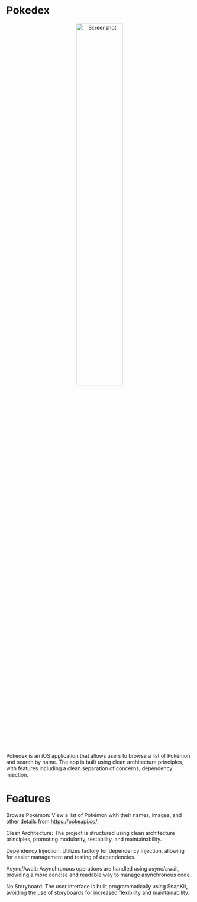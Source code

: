 # Pokedex
<p align="center"><img src="https://github.com/FabioCirruto/Pokedex/assets/20417501/bb5d3b51-5b9d-4ada-b170-d92b72b0c27d" alt="Screenshot" width="50%"></p>

Pokedex is an iOS application that allows users to browse a list of Pokémon and search by name. The app is built using clean architecture principles, with features including a clean separation of concerns, dependency injection.

# Features

Browse Pokémon: View a list of Pokémon with their names, images, and other details from https://pokeapi.co/.

Clean Architecture: The project is structured using clean architecture principles, promoting modularity, testability, and maintainability.

Dependency Injection: Utilizes factory for dependency injection, allowing for easier management and testing of dependencies.

Async/Await: Asynchronous operations are handled using async/await, providing a more concise and readable way to manage asynchronous code.

No Storyboard: The user interface is built programmatically using SnapKit, avoiding the use of storyboards for increased flexibility and maintainability.
